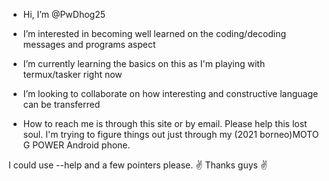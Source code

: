 -  Hi, I’m @PwDhog25

-  I’m interested in becoming well learned on the coding/decoding messages and programs aspect

-  I’m currently learning the basics on this as I'm playing with termux/tasker right now

-  I’m looking to collaborate on how interesting and constructive language can be transferred

-  How to reach me is through this site or by email. Please help this lost soul. I'm trying to figure things out just through my (2021 borneo)MOTO G POWER Android phone.
 
 I could use --help and a few pointers please. 
                       ✌️ Thanks guys ✌️

<!---
PwDhog25/PwDhog25 is a ✨ special ✨ repository because its `README.md` (this file) appears on your GitHub profile.
You can click the Preview link to take a look at your changes.
--->

